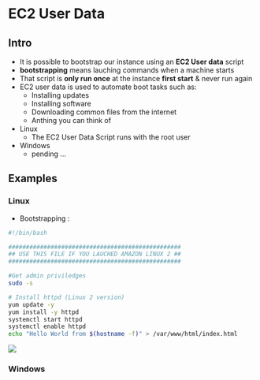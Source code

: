 # EC2 User Data

## Intro
* It is possible to bootstrap our instance using an **EC2 User data** script
* **bootstrapping** means lauching commands when a machine starts
* That script is **only run once** at the instance **first start** & never run again
* EC2 user data is used to automate boot tasks such as:
  * Installing updates
  * Installing software
  * Downloading common files from the internet
  * Anthing you can think of
* Linux
  * The EC2 User Data Script runs with the root user
* Windows
  * pending ...

## Examples
### Linux
* Bootstrapping :
````bash
#!/bin/bash

#################################################
## USE THIS FILE IF YOU LAUCHED AMAZON LINUX 2 ##
#################################################

#Get admin priviledges
sudo -s

# Install httpd (Linux 2 version)
yum update -y
yum install -y httpd
systemctl start httpd
systemctl enable httpd
echo "Hello World from $(hostname -f)" > /var/www/html/index.html
````
[<img src="https://i.imgur.com/BCLtgNC.png">](https://i.imgur.com/BCLtgNC.png)

### Windows
